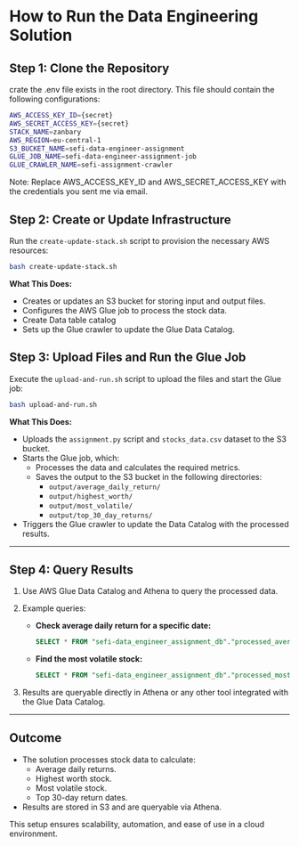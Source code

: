 # How to Run the Data Engineering Solution


## **Step 1: Clone the Repository**

crate the .env file exists in the root directory. This file should contain the following configurations:

 ```bash 
AWS_ACCESS_KEY_ID={secret}
AWS_SECRET_ACCESS_KEY={secret}
STACK_NAME=zanbary
AWS_REGION=eu-central-1
S3_BUCKET_NAME=sefi-data-engineer-assignment
GLUE_JOB_NAME=sefi-data-engineer-assignment-job
GLUE_CRAWLER_NAME=sefi-assignment-crawler
 ```


Note: Replace AWS_ACCESS_KEY_ID and AWS_SECRET_ACCESS_KEY with the credentials you sent me via email.
## **Step 2: Create or Update Infrastructure**
 Run the `create-update-stack.sh` script to provision the necessary AWS resources:
   ```bash
   bash create-update-stack.sh
   ```
   **What This Does:**
   - Creates or updates an S3 bucket for storing input and output files.
   - Configures the AWS Glue job to process the stock data.
   - Create Data table catalog
   - Sets up the Glue crawler to update the Glue Data Catalog.



## **Step 3: Upload Files and Run the Glue Job**
 Execute the `upload-and-run.sh` script to upload the files and start the Glue job:
   ```bash
   bash upload-and-run.sh
   ```
   **What This Does:**
   - Uploads the `assignment.py` script and `stocks_data.csv` dataset to the S3 bucket.
   - Starts the Glue job, which:
     - Processes the data and calculates the required metrics.
     - Saves the output to the S3 bucket in the following directories:
       - `output/average_daily_return/`
       - `output/highest_worth/`
       - `output/most_volatile/`
       - `output/top_30_day_returns/`
   - Triggers the Glue crawler to update the Data Catalog with the processed results.

---

## **Step 4: Query Results**
1. Use AWS Glue Data Catalog and Athena to query the processed data.

2. Example queries:
   - **Check average daily return for a specific date:**
     ```sql
     SELECT * FROM "sefi-data_engineer_assignment_db"."processed_average_daily_return" WHERE date = '2022-06-17';
     ```
   - **Find the most volatile stock:**
     ```sql
     SELECT * FROM "sefi-data_engineer_assignment_db"."processed_most_volatile_stock";
     ```

3. Results are queryable directly in Athena or any other tool integrated with the Glue Data Catalog.

---

## **Outcome**
- The solution processes stock data to calculate:
  - Average daily returns.
  - Highest worth stock.
  - Most volatile stock.
  - Top 30-day return dates.
- Results are stored in S3 and are queryable via Athena.

This setup ensures scalability, automation, and ease of use in a cloud environment.


